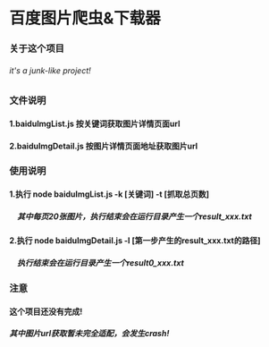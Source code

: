 # 百度图片爬虫&amp;下载器

### 关于这个项目
###### it's a junk-like project!

### 文件说明
#### 1.baiduImgList.js 按关键词获取图片详情页面url
#### 2.baiduImgDetail.js 按图片详情页面地址获取图片url

### 使用说明
#### 1.执行 node baiduImgList.js -k [关键词] -t [抓取总页数]
##### &ensp;&ensp;**其中每页20张图片，执行结束会在运行目录产生一个result_xxx.txt**
#### 2.执行 node baiduImgDetail.js -l [第一步产生的result_xxx.txt的路径]
##### &ensp;&ensp;**执行结束会在运行目录产生一个result0_xxx.txt**

### 注意
#### 这个项目还没有完成!
##### **其中图片url获取暂未完全适配，会发生crash!**
